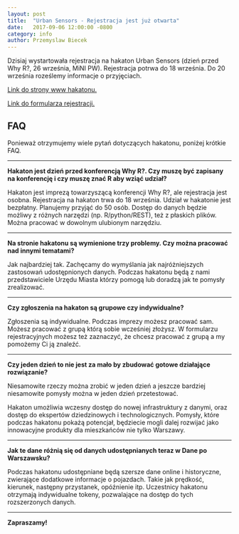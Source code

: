 ```yaml
---
layout: post
title:  "Urban Sensors - Rejestracja jest już otwarta"
date:   2017-09-06 12:00:00 -0800
category: info
author: Przemyslaw Biecek
---
```


Dzisiaj wystartowała rejestracja na hakaton Urban Sensors (dzień przed Why R?, 26 września, MiNI PW). 
Rejestracja potrwa do 18 września. 
Do 20 września roześlemy informacje o przyjęciach.

[Link do strony www hakatonu.](http://whyr.pl/hackathon/)

[Link do formularza rejestracji.](https://docs.google.com/forms/d/e/1FAIpQLSc50SwgjKoOWLk3DMt92lvaKFsOP13k8ressAiWYI3ZXcJ4Dw/viewform)

## FAQ

Ponieważ otrzymujemy wiele pytań dotyczących hakatonu, poniżej krótkie FAQ.

<hr/>

**Hakaton jest dzień przed konferencją Why R?. Czy muszę być zapisany na konferencję i czy muszę znać R aby wziąć udział?**

Hakaton jest imprezą towarzyszącą konferencji Why R?, ale rejestracja jest osobna. Rejestracja na hakaton trwa do 18 września. Udział w hakatonie jest bezpłatny. Planujemy przyjąć do 50 osób. Dostęp do danych będzie możliwy z różnych narzędzi (np. R/python/REST), też z płaskich plików. Można pracować w dowolnym ulubionym narzędziu.

<hr/>

**Na stronie hakatonu są wymienione trzy problemy. Czy można pracować nad innymi tematami?**

Jak najbardziej tak. Zachęcamy do wymyślania jak najróżniejszych zastosowań udostępnionych danych. Podczas hakatonu będą z nami przedstawiciele Urzędu Miasta którzy pomogą lub doradzą jak te pomysły zrealizować.

<hr/>

**Czy zgłoszenia na hakaton są grupowe czy indywidualne?**

Zgłoszenia są indywidualne. Podczas imprezy możesz pracować sam. Możesz pracować z grupą którą sobie wcześniej złożysz. W formularzu rejestracyjnych możesz też zaznaczyć, że chcesz pracować z grupą a my pomożemy Ci ją znaleźć.

<hr/>

**Czy jeden dzień to nie jest za mało by zbudować gotowe działające rozwiązanie?**

Niesamowite rzeczy można zrobić w jeden dzień a jeszcze bardziej niesamowite pomysły można w jeden dzień przetestować. 

Hakaton umożliwia wczesny dostęp do nowej infrastruktury z danymi, oraz dostęp do ekspertów dziedzinowych i technologicznych. Pomysły, które podczas hakatonu pokażą potencjał, będziecie mogli dalej rozwijać jako innowacyjne produkty dla mieszkańców nie tylko Warszawy.

<hr/>

**Jak te dane różnią się od danych udostępnianych teraz w Dane po Warszawsku?**

Podczas hakatonu udostępniane będą szersze dane online i historyczne, zwierające dodatkowe informacje o pojazdach. Takie jak prędkość, kierunek, następny przystanek, opóźnienie itp. Uczestnicy hakatonu otrzymają indywidualne tokeny, pozwalające na dostęp do tych rozszerzonych danych.

<hr/>

**Zapraszamy!**
